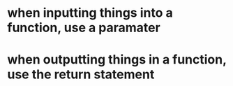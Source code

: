 # when inputting things into a function, use a paramater
# when outputting things in a function, use the return statement
